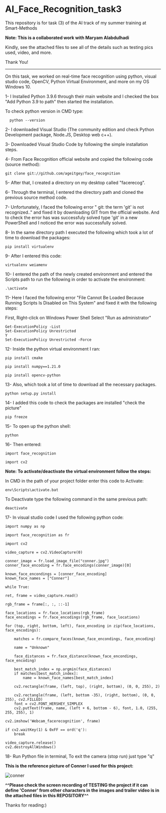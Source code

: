 # AI_Face_Recognition_task3
This repository is for task (3) of the AI track of my summer training at Smart-Methods

**Note: This is a collaborated work with Maryam Alabdulhadi**

Kindly, see the attached files to see all of the details such as testing pics used, video, and more.

Thank You!

-------------------------------------------------------------------------------------------------------------------------------------------

On this task, we worked on real-time face recognition using python, visual studio code, OpenCV, Python Virtual Environment, and more on my OS Windows 10.

1- I Installed Python 3.9.6 through their main website and I checked the box "Add Python 3.9 to path" then started the installation.

To check python version in CMD type: 

      python --version

2- I downloaded Visual Studio (The community edition and check Python Development package, Node.JS, Desktop web c++).

3- Downloaded Visual Studio Code by following the simple installation steps.

4- From Face Recognition official website and copied the following code (source method):

    git clone git://github.com/ageitgey/face_recognition

5- After that, I created a directory on my desktop called "facerecog".

6- Through the terminal, I entered the directory path and cloned the previous source method code.

7- Unfortunately, I faced the following error " git: the term 'git' is not recognized.." and fixed it by downloading GIT from the official website.
And to check the error has was successfuly solved type 'git' in a new PowerShell and I noticed the error was successfully solved.

8- In the same directory path I executed the following which took a lot of time to download the packages:

    pip install virtualenv
 
9- After I entered this code:

    virtualenv weiamenv

10- I entered the path of the newly created environment and entered the Scripts path to run the following in order to activate the environment:

    .\activate

11- Here I faced the following error "File Cannot Be Loaded Because Running Scripts Is Disabled on This System" and fixed it with the following steps:

First, Right-click on Windows Power Shell Select "Run as administrator"

    Get-ExecutionPolicy -List
    Set-ExecutionPolicy Unrestricted
    Y
    Set-ExecutionPolicy Unrestricted -Force

12- Inside the python virtual environment I ran:

    pip install cmake

    pip install numpy==1.21.0

    pip install opencv-python

13- Also, which took a lot of time to download all the necessary packages.

    python setup.py install

14- I added this code to check the packages are installed "check the picture"

    pip freeze

15- To open up the python shell:

    python

16- Then entered:

    import face_recognition

    import cv2

**Note: To activate/deactivate the virtual environment follow the steps:**

In CMD in the path of your project folder enter this code to Activate:

    env\Scripts\activate.bat

To Deactivate type the following command in the same previous path:

    deactivate

17- In visual studio code I used the following python code:

    import numpy as np

    import face_recognition as fr

    import cv2 

    video_capture = cv2.VideoCapture(0)

    conner_image = fr.load_image_file("conner.jpg")
    conner_face_encoding = fr.face_encodings(conner_image)[0]

    known_face_encondings = [conner_face_encoding]
    known_face_names = ["Conner"]

    while True: 
  
    ret, frame = video_capture.read()

    rgb_frame = frame[:, :, ::-1]

    face_locations = fr.face_locations(rgb_frame)
    face_encodings = fr.face_encodings(rgb_frame, face_locations)

    for (top, right, bottom, left), face_encoding in zip(face_locations, face_encodings):

        matches = fr.compare_faces(known_face_encondings, face_encoding)

        name = "Unknown"

        face_distances = fr.face_distance(known_face_encondings, face_encoding)

        best_match_index = np.argmin(face_distances)
        if matches[best_match_index]:
            name = known_face_names[best_match_index]

        cv2.rectangle(frame, (left, top), (right, bottom), (0, 0, 255), 2)

        cv2.rectangle(frame, (left, bottom -35), (right, bottom), (0, 0, 255), cv2.FILLED)
        font = cv2.FONT_HERSHEY_SIMPLEX
        cv2.putText(frame, name, (left + 6, bottom - 6), font, 1.0, (255, 255, 255), 1)

    cv2.imshow('Webcam_facerecognition', frame)

    if cv2.waitKey(1) & 0xFF == ord('q'):
        break

    video_capture.release()
    cv2.destroyAllWindows()
    
    
18- Run Python file in terminal, To exit the camera (stop run) just type "q" 

**This is the reference picture of Conner I used for this project:**

![conner](https://user-images.githubusercontent.com/63375443/124137788-aeee5c00-da8e-11eb-8389-529bb9655462.jpg)


**^^Please check the screen recording of TESTING the project if it can define 'Conner' from other characters in the images and trailer video is in the attached files in this REPOSITORY^^**


Thanks for reading:)
